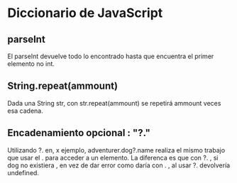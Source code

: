 # Diccionario de JavaScript

## parseInt  

 El parseInt devuelve todo lo encontrado hasta que encuentra el primer elemento no int.  

## String.repeat(ammount)

Dada una String str, con str.repeat(ammount) se repetirá ammount veces esa cadena.

## Encadenamiento opcional : "?."

Utilizando ?. en, x ejemplo, adventurer.dog?.name realiza el mismo trabajo que usar el . para acceder a un elemento. La diferenca es que con ?. , si dog no existiera , en vez de dar error como daría con . , al usar ?. devolvería undefined.
